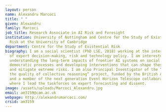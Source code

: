 ```yaml
---
layout: person
name: Alexandru Marcoci
title: " "
given: Alexandru
family: Marcoci
job_title: Research Associate in AI Risk and Foresight
institution: University of Nottingham and Centre for the Study of Existential
  Risk at the University of Cambridge
department: Centre for the Study of Existential Risk
biography: I am a social scientist (PhD LSE, 2018) working at the intersection
  of expert decision-making, risk and technology policy. I am interested in
  understanding the long-term impacts of frontier AI systems on social and
  democratic processes and developing interventions that can shape these impacts
  and mitigate extreme risks. I am also Principal Investigator of the “Measuring
  the quality of collective reasoning” project, funded by the British Academy
  and a member of the next generation Event Horizon Telescope collaboration,
  where I lead the taskforces on expert forecasting and dissent.
image: /assets/uploads/Marcoci_Alexandru.jpg
email: am3159@cam.ac.uk
webpage: http://alexandrumarcoci.com/
crsid: am3159
---
```

